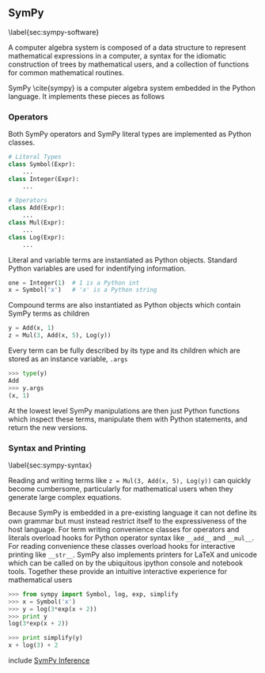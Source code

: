 
SymPy
-----

\label{sec:sympy-software}

A computer algebra system is composed of a data structure to represent mathematical expressions in a computer, a syntax for the idiomatic construction of trees by mathematical users, and a collection of functions for common mathematical routines.

SymPy \cite{sympy} is a computer algebra system embedded in the Python language.  It implements these pieces as follows

### Operators

Both SymPy operators and SymPy literal types are implemented as Python classes.

~~~~~~~~~~Python
# Literal Types
class Symbol(Expr):
    ...
class Integer(Expr):
    ...

# Operators
class Add(Expr):
    ...
class Mul(Expr):
    ...
class Log(Expr):
    ...
~~~~~~~~~~

Literal and variable terms are instantiated as Python objects.  Standard Python variables are used for indentifying information.

~~~~~~~~~~Python
one = Integer(1)  # 1 is a Python int
x = Symbol('x')   # 'x' is a Python string
~~~~~~~~~~

Compound terms are also instantiated as Python objects which contain SymPy terms as children

~~~~~~~~~~Python
y = Add(x, 1)
z = Mul(3, Add(x, 5), Log(y))
~~~~~~~~~~

Every term can be fully described by its type and its children which are stored as an instance variable, `.args`

~~~~~~~~~~Python
>>> type(y)
Add
>>> y.args
(x, 1)
~~~~~~~~~~

At the lowest level SymPy manipulations are then just Python functions which inspect these terms, manipulate them with Python statements, and return the new versions.


### Syntax and Printing

\label{sec:sympy-syntax}

Reading and writing terms like `z = Mul(3, Add(x, 5), Log(y))` can quickly become cumbersome, particularly for mathematical users when they generate large complex equations.  

Because SymPy is embedded in a pre-existing language it can not define its own grammar but must instead restrict itself to the expressiveness of the host language.  For term writing convenience classes for operators and literals overload hooks for Python operator syntax like `__add__` and `__mul__`.  For reading convenience these classes overload hooks for interactive printing like `__str__`.  SymPy also implements printers for LaTeX and unicode which can be called on by the ubiquitous ipython console and notebook tools.  Together these provide an intuitive interactive experience for mathematical users

~~~~~~~~~~Python
>>> from sympy import Symbol, log, exp, simplify
>>> x = Symbol('x')
>>> y = log(3*exp(x + 2))
>>> print y
log(3*exp(x + 2))

>>> print simplify(y)
x + log(3) + 2
~~~~~~~~~~

include [SymPy Inference](sympy-inference.md)
